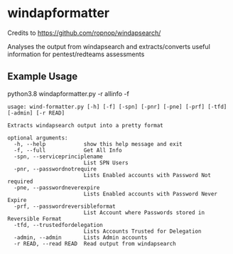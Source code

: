 # windapformatter
Credits to https://github.com/ropnop/windapsearch/

Analyses the output from windapsearch and extracts/converts useful information for pentest/redteams assessments

## Example Usage
python3.8 windapformatter.py -r allinfo -f

```
usage: wind-formatter.py [-h] [-f] [-spn] [-pnr] [-pne] [-prf] [-tfd] [-admin] [-r READ]

Extracts windapsearch output into a pretty format

optional arguments:
  -h, --help            show this help message and exit
  -f, --full            Get All Info
  -spn, --serviceprinciplename
                        List SPN Users
  -pnr, --passwordnotrequire
                        Lists Enabled accounts with Password Not required
  -pne, --passwordneverexpire
                        Lists Enabled accounts with Password Never Expire
  -prf, --passwordreversibleformat
                        List Account where Passwords stored in Reversible Format
  -tfd, --trustedfordelegation
                        Lists Accounts Trusted for Delegation
  -admin, --admin       Lists Admin accounts
  -r READ, --read READ  Read output from windapsearch
```
